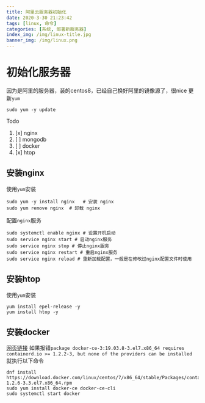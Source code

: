 ```yaml
---
title: 阿里云服务器初始化
date: 2020-3-30 21:23:42
tags: [linux, 命令]
categories: [系统, 部署新服务器]
index_img: /img/linux-title.jpg
banner_img: /img/linux.png
---
```

# 初始化服务器
因为是阿里的服务器，装的centos8，已经自己换好阿里的镜像源了，很nice
更新`yum`
```
sudo yum -y update
```
Todo
1. [x] nginx
2. [ ] mongodb 
3. [ ] docker
4. [x] htop
## 安装nginx
使用`yum`安装
```
sudo yum -y install nginx   # 安装 nginx
sudo yum remove nginx  # 卸载 nginx
```
配置`nginx`服务
```
sudo systemctl enable nginx # 设置开机启动
sudo service nginx start # 启动nginx服务
sudo service nginx stop # 停止nginx服务
sudo service nginx restart # 重启nginx服务
sudo service nginx reload # 重新加载配置，一般是在修改过nginx配置文件时使用
```
## 安装htop
使用`yum`安装
```
yum install epel-release -y
yum install htop -y
```
## 安装docker
[网页链接](https://docs.docker.com/install/linux/docker-ce/centos/)
如果报错`package docker-ce-3:19.03.8-3.el7.x86_64 requires containerd.io >= 1.2.2-3, but none of the providers can be installed`
就执行以下命令
```
dnf install https://download.docker.com/linux/centos/7/x86_64/stable/Packages/containerd.io-1.2.6-3.3.el7.x86_64.rpm
sudo yum install docker-ce docker-ce-cli
sudo systemctl start docker
```